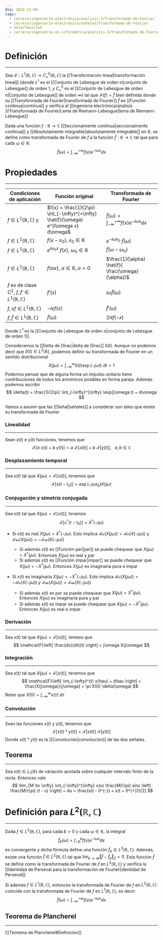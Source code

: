 ```yaml
---
dia: 2022-12-04
tags:
  - carrera/ingeniería-electrónica/analisis-3/Transformada-de-Fourier
  - carrera/ingeniería-electrónica/señales/Transformada-de-Fourier
  - nota/facultad
  - carrera/ingeniería-en-informática/analisis-3/Transformada-de-Fourier
---
```

# Definición
---
Sea $\mathcal{F} : L^1(\mathbb{R}, \mathbb{C}) \to C_\bullet^0(\mathbb{R}, \mathbb{C})$ la [[Transformación lineal|transformación lineal]] (donde $L^1$ es el [[Conjunto de Lebesgue de orden n|conjunto de Lebesgue]] de orden $1$, y $C_\bullet^0$ es el [[Conjunto de Lebesgue de orden n|Conjunto de Lebesgue]] de orden $\infty$) tal que $\mathcal{F}(f) = \hat{f}$  bien definida donde su [[Transformada de Fourier|transformada de Fourier]] $\hat{f}$ es [[Función continua|continua]] y verifica el [[ingeniería electrónica/analisis 3/Transformada de Fourier/Lema de Riemann-Lebesgue|lema de Riemann-Lebesgue]]

Dada una función $f : \mathbb{R} \to \mathbb{C}$ [[Seccionalmente continua|seccionalmente continua]] y [[Absolutamente integrable|absolutamente integrable]] en $\mathbb{R}$, se define como transformada de Fourier de $f$ a la función $\hat{f} : \mathbb{R} \to \mathbb{C}$ tal que para cada $\omega \in \mathbb{R}$: $$ \hat{f}(\omega) = \int_{-\infty}^{+\infty} f(x) e^{-i\omega x}dx $$
# Propiedades
---

| Condiciones de aplicación                                      | Función original                                                                        | Transformada de Fourier                                             |
| -------------------------------------------------------------- | --------------------------------------------------------------------------------------- | ------------------------------------------------------------------- |
| $f \in L^1(\mathbb{R}, \mathbb{C})$ y                          | $f(x) =  \frac{1}{2\pi} \int_{-\infty}^{+\infty} \hat{f}(\omega) e^{i\omega x} d\omega$ | $\hat{f}(\omega) = \int_{-\infty}^{+\infty} f(x) e^{-i\omega x} dx$ |
| $f \in L^1(\mathbb{R}, \mathbb{C})$                            | $f(x - x_0), ~ x_0 \in \mathbb{R}$                                                      | $e^{-i\omega x_0} ~\hat{f}(\omega)$                                 |
| $f \in L^1(\mathbb{R}, \mathbb{C})$                            | $e^{i \omega_0 x} ~ f(x), ~ \omega_0 \in \mathbb{R}$                                    | $\hat{f}(\omega - \omega_0)$                                        |
| $f \in L^1(\mathbb{R}, \mathbb{C})$                            | $f(\alpha x), ~ \alpha \in \mathbb{R}, \alpha > 0$                                      | $\frac{1}{\alpha} \hat{f}( \frac{\omega}{\alpha})$                  |
| $f$ es de clase $C^1$, $f, f' \in L^1(\mathbb{R}, \mathbb{C})$ | $f'(x)$                                                                                 | $i\omega \hat{f}(\omega)$                                           |
| $f, x f \in L^1(\mathbb{R}, \mathbb{C})$                       | $-ixf(x)$                                                                               | $\hat{f}'(\omega)$                                                  |
| $f, \hat{f} \in L^1(\mathbb{R}, \mathbb{C})$                   | $\hat{f}(\omega)$                                                                       | $2\pi f(-x)$                                                        |

Donde $L^1$ es la [[Conjunto de Lebesgue de orden n|conjunto de Lebesgue de orden 1]].


Consideramos la [[Delta de Dirac|delta de Dirac]] $\delta(t)$. Aunque no podemos decir que $\delta(t) \in L^2(\mathbb{R})$, podemos definir su transformada de Fourier en un sentido distribucional $$ X(j\omega) = \int_{-\infty}^{\infty} \delta(t) \exp(-j\omega t) ~ dt = 1 $$
Podemos pensar que de alguna forma un impulso unitario tiene contribuciones de todos los armónicos posibles en forma pareja. Además podemos escribir $$ \delta(t) = \frac{1}{2\pi} \int_{-\infty}^{\infty} \exp(j\omega t) ~ d\omega $$

Vamos a asumir que las [[Señal|señales]] a considerar son tales que existe su transformada de Fourier

### Linealidad
---
Sean $x(t)$ e $y(t)$ funciones, tenemos que $$ \mathcal{F}[a ~ x(t) + b ~ y(t)] = a ~ \mathcal{F}[x(t)] + b ~ \mathcal{F}[y(t)], ~~~ a, b \in \mathbb{C} $$

### Desplazamiento temporal
---
Sea $x(t)$ tal que $X(j\omega) = \mathcal{F}[x(t)]$, tenemos que $$ \mathcal{F}[x(t-t_0)] = \exp(-j\omega t_0) X(j\omega) $$


### Conjugación y simetría conjugada
---
Sea $x(t)$ tal que $X(j\omega) = \mathcal{F}[x(t)]$, tenemos $$ \mathcal{F}[x^*(t - t_0)] = X^*(-j\omega) $$
* Si $x(t)$ es real $X(j\omega) = X^*(-j\omega)$. Esto implica $\mathcal{Re}(X(j\omega)) = \mathcal{Re}(X(-j\omega))$  y $\mathcal{Im}(X(j\omega)) = -\mathcal{Im}(X(-j\omega))$
	* Si además $x(t)$ es [[Función par|par]] se puede chequear que $X(j\omega) = X^*(j\omega)$. Entonces $X(j\omega)$ es real y par
	* Si además $x(t)$ es [[Función impar|impar]] se puede chequear que $X(j\omega) = -X^*(j\omega)$. Entonces $X(j\omega)$ es imaginaria pura e impar

* Si $x(t)$ es imaginaria $X(j\omega) = -X^*(-j\omega)$. Esto implica $\mathcal{Re}(X(j\omega)) = -\mathcal{Re}(X(-j\omega))$  y $\mathcal{Im}(X(j\omega)) = \mathcal{Im}(X(-j\omega))$
	* Si además $x(t)$ es par se puede chequear que $X(j\omega) = X^*(j\omega)$. Entonces $X(j\omega)$ es imaginaria pura y par
	* Si además $x(t)$ es impar se puede chequear que $X(j\omega) = -X^*(j\omega)$. Entonces $X(j\omega)$ es real e impar

### Derivación
---
Sea $x(t)$ tal que $X(j\omega) = \mathcal{F}[x(t)]$, temeos que $$ \mathcal{F}\left[ \frac{dx}{dt}(t) \right] = j\omega X(j\omega) $$

### Integración
---
Sea $x(t)$ tal que $X(j\omega) = \mathcal{F}[x(t)]$, tenemos que $$ \mathcal{F}\left[ \int_{-\infty}^{t} x(\tau) ~ d\tau \right] = \frac{X(j\omega)}{j\omega} + \pi X(0) \delta(\omega) $$
Notar que $\displaystyle X(0) = \int_{-\infty}^{\infty} x(\tau) ~ d\tau$ 

### Convolución
---
Sean las funciones $x(t)$ y $y(t)$, tenemos que $$ \mathcal{F}[x(t) * y(t)] = \mathcal{F}[x(t)] ~ \mathcal{F}[y(t)] $$
Donde $x(t) * y(t)$ es la [[Convolución|convolución]] de las dos señales.

## Teorema
---
Sea $x(t) \in L_1(\mathbb{R})$ de variación acotada sobre cualquier intervalo finito de la recta. Entonces vale $$ \lim_{M \to \infty} \int_{-\infty}^{\infty} x(u) \frac{M}{\pi} sinc \left( \frac{M}{\pi} (t - u) \right) ~ du = \frac{x(t - 0^{-}) + x(t + 0^{+})}{2} $$

# Definición para $L^2(\mathbb{R}, \mathbb{C})$ 
---
Dada $f \in L^2(\mathbb{R}, \mathbb{C})$, para cada $b > 0$ y cada $\omega \in \mathbb{R}$, la integral $$ \hat{f}_b(\omega) = \int_{-b}^{b} f(x) e^{-i\omega x} dx $$
es convergente y dicha fórmula define una función $\hat{f}_b \in L^2(\mathbb{R}, \mathbb{C})$. Además, existe una función $\hat{f} \in L^2(\mathbb{R}, \mathbb{C})$ tal que $\lim_{b \to \infty} \Vert \hat{f} - \hat{f}_b \Vert_2 = 0$. Esta función $\hat{f}$ se define como la transformada de Fourier de $f$ en $L^2(\mathbb{R}, \mathbb{C})$ y verifica la [[Identidad de Perseval para la transformación de Fourier|identidad de Perseval]].

Si además $f \in L^1(\mathbb{R}, \mathbb{C})$, entonces la transformada de Fourier de $f$ en $L^2(\mathbb{R}, \mathbb{C})$ coincide con la transformada de Fourier de $f$ en $L^1(\mathbb{R}, \mathbb{C})$, es decir: $$ \hat{f}(\omega) = \int_{-\infty}^{+\infty} f(x) e^{-i\omega x} dx $$
## Teorema de Plancherel
---
![[Teorema de Plancherel#Definición]]

